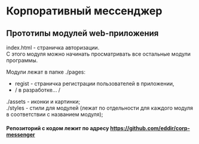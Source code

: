 # Корпоративный мессенджер

## Прототипы модулей web-приложения

index.html - страничка авторизации.  
С этого модуля можно начинать просматривать все остальные модули программы.

Модули лежат в папке ./pages:

- regist - страничка регистрации пользователей в приложении,
- / в разработке... /

./assets - иконки и картинки;  
./styles - стили для модулей (лежат по отдельности для каждого модуля в соответствии с названием модуля);

#### Репозиторий с кодом лежит по адресу https://github.com/eddir/corp-messenger
